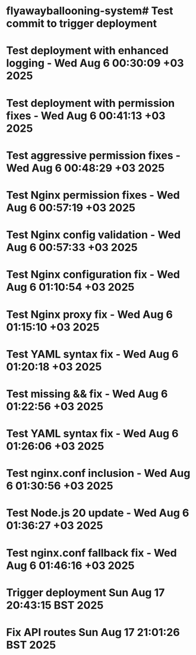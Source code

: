# flyawayballooning-system# Test commit to trigger deployment
# Test deployment with enhanced logging - Wed Aug  6 00:30:09 +03 2025
# Test deployment with permission fixes - Wed Aug  6 00:41:13 +03 2025
# Test aggressive permission fixes - Wed Aug  6 00:48:29 +03 2025
# Test Nginx permission fixes - Wed Aug  6 00:57:19 +03 2025
# Test Nginx config validation - Wed Aug  6 00:57:33 +03 2025
# Test Nginx configuration fix - Wed Aug  6 01:10:54 +03 2025
# Test Nginx proxy fix - Wed Aug  6 01:15:10 +03 2025
# Test YAML syntax fix - Wed Aug  6 01:20:18 +03 2025
# Test missing && fix - Wed Aug  6 01:22:56 +03 2025
# Test YAML syntax fix - Wed Aug  6 01:26:06 +03 2025
# Test nginx.conf inclusion - Wed Aug  6 01:30:56 +03 2025
# Test Node.js 20 update - Wed Aug  6 01:36:27 +03 2025
# Test nginx.conf fallback fix - Wed Aug  6 01:46:16 +03 2025
# Trigger deployment Sun Aug 17 20:43:15 BST 2025
# Fix API routes Sun Aug 17 21:01:26 BST 2025
